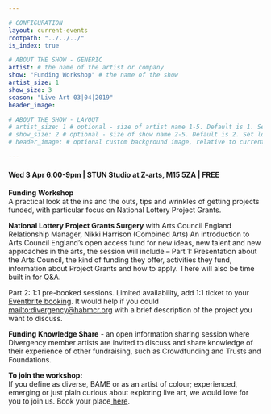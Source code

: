 ```yaml
---

# CONFIGURATION
layout: current-events
rootpath: "../../../"
is_index: true

# ABOUT THE SHOW - GENERIC
artist: # the name of the artist or company
show: "Funding Workshop" # the name of the show
artist_size: 1
show_size: 3
season: "Live Art 03|04|2019"
header_image:

# ABOUT THE SHOW - LAYOUT
# artist_size: 1 # optional - size of artist name 1-5. Default is 1. Set longer names to lower values
# show_size: 2 # optional - size of show name 2-5. Default is 2. Set longer names to lower values
# header_image: # optional custom background image, relative to current page

---
```

 
#### Wed 3 Apr 6.00-9pm  | STUN Studio at Z-arts, M15 5ZA | FREE        
     
**Funding Workshop**      
A practical look at the ins and the outs, tips and wrinkles of getting projects funded, with particular focus on National Lottery Project Grants.      
  
**National Lottery Project Grants Surgery** with Arts Council England  Relationship Manager, Nikki Harrison (Combined Arts)
An introduction to Arts Council England’s open access fund for new ideas, new talent and new approaches in the arts, the session will include –
Part 1: Presentation about the Arts Council, the kind of funding they offer, activities they fund, information about Project Grants and how to apply. There will also be time built in for Q&A.       

Part 2: 1:1 pre-booked sessions. Limited availability, add 1:1 ticket to your <a href="https://www.eventbrite.co.uk/e/divergency-funding-workshop-tickets-59051713264"> Eventbrite booking</a>. It would help if you could <mailto:divergency@habmcr.org> with a brief description of the project you want to discuss.            

**Funding Knowledge Share** - an open information sharing session where Divergency member artists are invited to discuss and share knowledge of their experience of other fundraising, such as Crowdfunding and Trusts and Foundations.     
  
**To join the workshop:**       
If you define as diverse, BAME or as an artist of colour; experienced, emerging or just plain curious about exploring live art, we would love for you to join us. Book your place<a href="https://www.eventbrite.co.uk/e/divergency-funding-workshop-tickets-59051713264"> here</a>.  
                    
    

